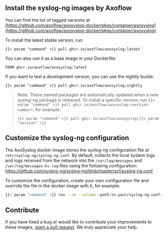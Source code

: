 ## Install the syslog-ng images by Axoflow

You can find the list of tagged versions at [https://github.com/axoflow/axosyslog-docker/pkgs/container/axosyslog](https://github.com/axoflow/axosyslog-docker/pkgs/container/axosyslog).

To install the latest stable version, run:

```shell
{{< param "command" >}} pull ghcr.io/axoflow/axosyslog:latest
```

You can also use it as a base image in your Dockerfile:

```shell
FROM ghcr.io/axoflow/axosyslog:latest
```

If you want to test a development version, you can use the nightly builds:

```shell
{{< param "command" >}} pull ghcr.io/axoflow/axosyslog:nightly
```

> Note: These named packages are automatically updated when a new syslog-ng package is released. To install a specific version, run `{{< param "command" >}} pull ghcr.io/axoflow/axosyslog:<version-number>`, for example:
>
> ```shell
> {{< param "command" >}} pull ghcr.io/axoflow/axosyslog:{{< param "version" >}}
> ```

## Customize the syslog-ng configuration

The AxoSyslog docker image stores the syslog-ng configuration file at `/etc/syslog-ng/syslog-ng.conf`. By default, collects the local system logs and logs received from the network into the `/var/log/messages` and `/var/log/messages-kv.log` files using the following configuration: https://github.com/syslog-ng/syslog-ng/blob/master/scl/syslog-ng.conf

To customize the configuration, create your own configuration file and override the file in the docker image with it, for example:

```bash
{{< param "command" >}} run --rm --volume <path-to-your/syslog-ng.conf>:/etc/syslog-ng/syslog-ng.conf ghcr.io/axoflow/axosyslog:latest
```

## Contribute

If you have fixed a bug or would like to contribute your improvements to these images, [open a pull request](https://github.com/axoflow/axosyslog-docker/pulls). We truly appreciate your help.
